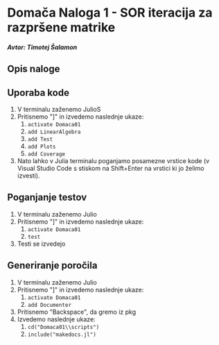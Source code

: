 # Domača Naloga 1 - SOR iteracija za razpršene matrike

##### Avtor: Timotej Šalamon

## Opis naloge

## Uporaba kode
1. V terminalu zaženemo JulioS
2. Pritisnemo "]" in izvedemo naslednje ukaze:
    1. ```activate Domaca01```
    2. ```add LinearAlgebra```
    3. ```add Test```
    4. ```add Plots```
    5. ```add Coverage```
3. Nato lahko v Julia terminalu poganjamo posamezne vrstice kode (v Visual Studio Code s stiskom na Shift+Enter na vrstici ki jo želimo izvesti).

## Poganjanje testov
1. V terminalu zaženemo Julio
2. Pritisnemo "]" in izvedemo naslednje ukaze:
    1. ```activate Domaca01```
    2. ```test```
3. Testi se izvedejo

## Generiranje poročila
1. V terminalu zaženemo Julio
2. Pritisnemo "]" in izvedemo naslednje ukaze:
    1. ```activate Domaca01```
    2. ```add Documenter```
3. Pritisnemo "Backspace", da gremo iz pkg
4. Izvedemo naslednje ukaze:
    1. ```cd("Domaca01\\scripts")```
    2. ```include("makedocs.jl")```